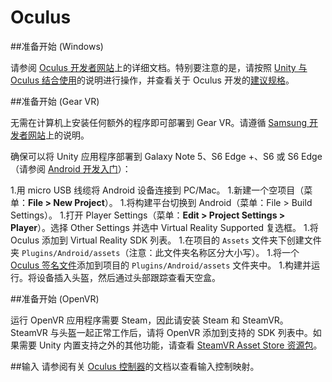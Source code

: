 Oculus
======

<!-- https://trello.com/c/Qw7imxOL --> 

##准备开始 (Windows)

请参阅 [Oculus 开发者网站](https://developer.oculus.com)上的详细文档。特别要注意的是，请按照 [Unity 与 Oculus 结合使用](https://developer3.oculus.com/documentation/game-engines/latest/concepts/book-unity/)的说明进行操作，并查看关于 Oculus 开发的[建议规格](https://developer.oculus.com/documentation/game-engines/latest/concepts/unity-req/)。

##准备开始 (Gear VR)

无需在计算机上安装任何额外的程序即可部署到 Gear VR。请遵循 [Samsung 开发者网站](https://resources.samsungdevelopers.com/Gear_VR_and_Gear_360)上的说明。

确保可以将 Unity 应用程序部署到 Galaxy Note 5、S6 Edge +、S6 或 S6 Edge（请参阅 [Android 开发入门](android-GettingStarted.html)）：

1.用 micro USB 线缆将 Android 设备连接到 PC/Mac。
1.新建一个空项目（菜单：__File &gt; New Project__）。
1.将构建平台切换到 Android（菜单：File > Build Settings）。
1.打开 Player Settings（菜单：__Edit &gt; Project Settings &gt; Player__）。选择 Other Settings 并选中 Virtual Reality Supported 复选框。
1.将 Oculus 添加到 Virtual Reality SDK 列表。
1.在项目的 ``Assets`` 文件夹下创建文件夹 ``Plugins/Android/assets``（注意：此文件夹名称区分大小写）。
1.将一个 [Oculus 签名文件](https://developer.oculus.com/osig/)添加到项目的 ``Plugins/Android/assets`` 文件夹中。
1.构建并运行。将设备插入头盔，然后通过头部跟踪查看天空盒。

##准备开始 (OpenVR)

运行 OpenVR 应用程序需要 Steam，因此请安装 Steam 和 SteamVR。SteamVR 与头盔一起正常工作后，请将 OpenVR 添加到支持的 SDK 列表中。如果需要 Unity 内置支持之外的其他功能，请查看 [SteamVR Asset Store 资源包](https://www.assetstore.unity3d.com/en/#!/content/32647)。

##输入
请参阅有关 [Oculus 控制器](OculusControllers.html)的文档以查看输入控制映射。




